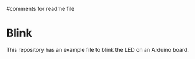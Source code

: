 #comments for readme file
# Blink

This repository has an example file to blink the LED on an Arduino board.
